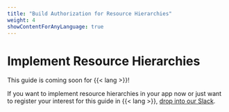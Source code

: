 ```yaml
---
title: "Build Authorization for Resource Hierarchies"
weight: 4
showContentForAnyLanguage: true
---
```


# Implement Resource Hierarchies

This guide is coming soon for {{< lang >}}!

If you want to implement resource hierarchies in your app now or just want to
register your interest for this guide in {{< lang >}}, [drop into our Slack](https://join-slack.osohq.com).

